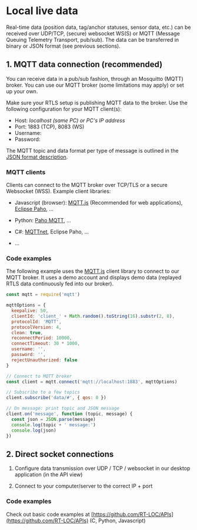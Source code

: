 # Local live data

Real-time data (position data, tag/anchor statuses, sensor data, etc.) can be received over UDP/TCP, (secure) websocket WS(S) or MQTT (Message Queuing Telemetry Transport, pub/sub). The data can be transferred in binary or JSON format (see previous sections).

## 1. MQTT data connection (recommended)

You can receive data in a pub/sub fashion, through an Mosquitto (MQTT) broker.
You can use our MQTT broker (some limitations may apply) or set up your own.

Make sure your RTLS setup is publishing MQTT data to the broker.
Use the following configuration for your MQTT client(s):

* Host: *localhost (same PC) or PC's IP address*
* Port: 1883 (TCP), 8083 (WS)
* Username: 
* Password:

The MQTT topic and data format per type of message is outlined in the [JSON format description](/api/api_web.html).

### MQTT clients

Clients can connect to the MQTT broker over TCP/TLS or a secure Websocket (WSS).
Example client libraries:

* Javascript (browser): [MQTT.js](https://www.npmjs.com/package/mqtt) (Recommended for web applications), [Eclipse Paho](https://www.eclipse.org/paho/clients/js/), ...

* Python: [Paho MQTT](https://pypi.org/project/paho-mqtt/), ...

* C#: [MQTTnet](https://github.com/chkr1011/MQTTnet), Eclipse Paho, ...

* ...

### Code examples
The following example uses the [MQTT.js](https://www.npmjs.com/package/mqtt) client library to connect to our MQTT broker. It uses a demo account and displays demo data (replayed RTLS data continuously fed into our broker).

``` js
const mqtt = require('mqtt')

mqttOptions = {
  keepalive: 50,
  clientId: 'client_' + Math.random().toString(16).substr(2, 8),
  protocolId: 'MQTT',
  protocolVersion: 4,
  clean: true,
  reconnectPeriod: 10000,
  connectTimeout: 30 * 1000,
  username: '',
  password: '',
  rejectUnauthorized: false
}

// Connect to MQTT broker
const client = mqtt.connect('mqtt://localhost:1883', mqttOptions)

// Subscribe to a few topics
client.subscribe('data/#', { qos: 0 })

// On message: print topic and JSON message
client.on('message', function (topic, message) {
  const json = JSON.parse(message)
  console.log(topic + ' message:')
  console.log(json)
})
```

## 2. Direct socket connections

1. Configure data transmission over UDP / TCP / websocket in our desktop application (in the API view)

2. Connect to your computer/server to the correct IP + port

### Code examples
Check out basic code examples at [https://github.com/RT-LOC/APIs](https://github.com/RT-LOC/APIs) (C, Python, Javascript)
